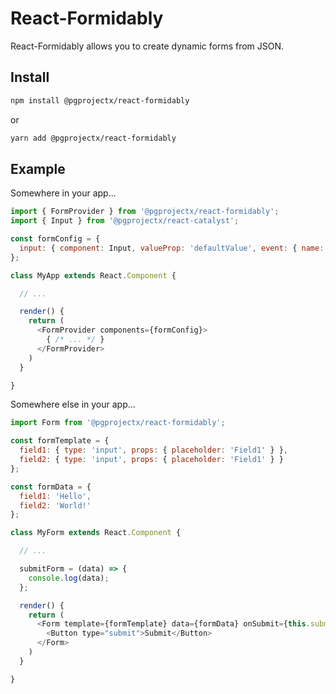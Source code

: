 # React-Formidably

React-Formidably allows you to create dynamic forms from JSON.

## Install
```sh
npm install @pgprojectx/react-formidably
```
or
```sh
yarn add @pgprojectx/react-formidably
```

## Example

Somewhere in your app...
```JavaScript
import { FormProvider } from '@pgprojectx/react-formidably';
import { Input } from '@pgprojectx/react-catalyst';

const formConfig = {
  input: { component: Input, valueProp: 'defaultValue', event: { name: 'onChange' } }
};

class MyApp extends React.Component {

  // ...

  render() {
    return (
      <FormProvider components={formConfig}>
        { /* ... */ }
      </FormProvider>
    )
  }

}
```

Somewhere else in your app...
```JavaScript
import Form from '@pgprojectx/react-formidably';

const formTemplate = {
  field1: { type: 'input', props: { placeholder: 'Field1' } },
  field2: { type: 'input', props: { placeholder: 'Field1' } }
};

const formData = {
  field1: 'Hello',
  field2: 'World!'
};

class MyForm extends React.Component {

  // ...

  submitForm = (data) => {
    console.log(data);
  };

  render() {
    return (
      <Form template={formTemplate} data={formData} onSubmit={this.submitForm}>
        <Button type="submit">Submit</Button>
      </Form>
    )
  }

}
```
